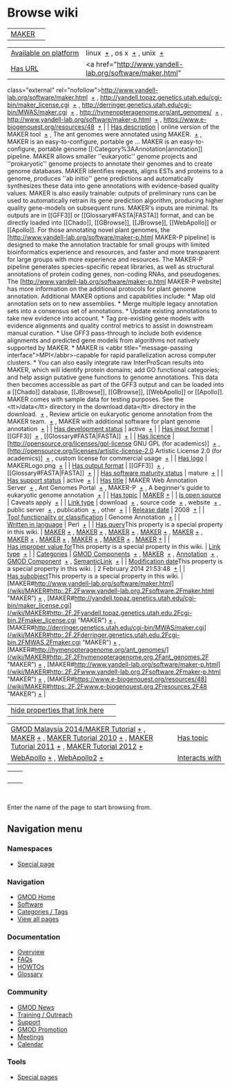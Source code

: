 



<span id="top"></span>




# <span dir="auto">Browse wiki</span>






|                              |     |
|------------------------------|-----|
| [MAKER](/wiki/MAKER "MAKER") |     |

|  |  |
|----|----|
| [Available on platform](/wiki/Property%3AAvailable_on_platform "Property:Available on platform") | <span class="smwb-value">linux  <span class="smwsearch">[+](/wiki/Special%3ASearchByProperty/Available-20on-20platform/linux "Special%3ASearchByProperty/Available-20on-20platform/linux")</span></span> , <span class="smwb-value">os x  <span class="smwsearch">[+](/wiki/Special%3ASearchByProperty/Available-20on-20platform/os-20x "Special%3ASearchByProperty/Available-20on-20platform/os-20x")</span></span> , <span class="smwb-value">unix  <span class="smwsearch">[+](/wiki/Special%3ASearchByProperty/Available-20on-20platform/unix "Special%3ASearchByProperty/Available-20on-20platform/unix")</span></span> |
| [Has URL](/wiki/Property%3AHas_URL "Property:Has URL") | <span class="smwb-value"><a href="http://www.yandell-lab.org/software/maker.html"
class="external"
rel="nofollow">http://www.yandell-lab.org/software/maker.html</a>  <span class="smwsearch">[+](/wiki/Special%3ASearchByProperty/Has-20URL/http%3A-2F-2Fwww.yandell-2Dlab.org-2Fsoftware-2Fmaker.html "Special%3ASearchByProperty/Has-20URL/http%3A-2F-2Fwww.yandell-2Dlab.org-2Fsoftware-2Fmaker.html")</span></span> , <span class="smwb-value"><a
href="http://yandell.topaz.genetics.utah.edu/cgi-bin/maker_license.cgi"
class="external"
rel="nofollow">http://yandell.topaz.genetics.utah.edu/cgi-bin/maker_license.cgi</a>  <span class="smwsearch">[+](/wiki/Special%3ASearchByProperty/Has-20URL/http%3A-2F-2Fyandell.topaz.genetics.utah.edu-2Fcgi-2Dbin-2Fmaker_license.cgi "Special%3ASearchByProperty/Has-20URL/http:-2F-2Fyandell.topaz.genetics.utah.edu-2Fcgi-2Dbin-2Fmaker license.cgi")</span></span> , <span class="smwb-value"><a href="http://derringer.genetics.utah.edu/cgi-bin/MWAS/maker.cgi"
class="external"
rel="nofollow">http://derringer.genetics.utah.edu/cgi-bin/MWAS/maker.cgi</a>  <span class="smwsearch">[+](/wiki/Special%3ASearchByProperty/Has-20URL/http%3A-2F-2Fderringer.genetics.utah.edu-2Fcgi-2Dbin-2FMWAS-2Fmaker.cgi "Special%3ASearchByProperty/Has-20URL/http%3A-2F-2Fderringer.genetics.utah.edu-2Fcgi-2Dbin-2FMWAS-2Fmaker.cgi")</span></span> , <span class="smwb-value"><a href="http://hymenopteragenome.org/ant_genomes/" class="external"
rel="nofollow">http://hymenopteragenome.org/ant_genomes/</a>  <span class="smwsearch">[+](/wiki/Special%3ASearchByProperty/Has-20URL/http%3A-2F-2Fhymenopteragenome.org-2Fant_genomes-2F "Special%3ASearchByProperty/Has-20URL/http:-2F-2Fhymenopteragenome.org-2Fant genomes-2F")</span></span> , <span class="smwb-value"><a href="http://www.yandell-lab.org/software/maker-p.html"
class="external"
rel="nofollow">http://www.yandell-lab.org/software/maker-p.html</a>  <span class="smwsearch">[+](/wiki/Special%3ASearchByProperty/Has-20URL/http%3A-2F-2Fwww.yandell-2Dlab.org-2Fsoftware-2Fmaker-2Dp.html "Special%3ASearchByProperty/Has-20URL/http%3A-2F-2Fwww.yandell-2Dlab.org-2Fsoftware-2Fmaker-2Dp.html")</span></span> , <span class="smwb-value"><a href="https://www.e-biogenouest.org/resources/48" class="external"
rel="nofollow">https://www.e-biogenouest.org/resources/48</a>  <span class="smwsearch">[+](/wiki/Special%3ASearchByProperty/Has-20URL/https%3A-2F-2Fwww.e-2Dbiogenouest.org-2Fresources-2F48 "Special%3ASearchByProperty/Has-20URL/https%3A-2F-2Fwww.e-2Dbiogenouest.org-2Fresources-2F48")</span></span> |
| [Has description](/wiki/Property%3AHas_description "Property:Has description") | <span class="smwb-value">online version of the MAKER tool  <span class="smwsearch">[+](/wiki/Special%3ASearchByProperty/Has-20description/online-20version-20of-20the-20MAKER-20tool "Special%3ASearchByProperty/Has-20description/online-20version-20of-20the-20MAKER-20tool")</span></span> , <span class="smwb-value">The ant genomes were annotated using MAKER.  <span class="smwsearch">[+](/wiki/Special%3ASearchByProperty/Has-20description/The-20ant-20genomes-20were-20annotated-20using-20MAKER. "Special%3ASearchByProperty/Has-20description/The-20ant-20genomes-20were-20annotated-20using-20MAKER.")</span></span> , <span class="smwb-value">MAKER is an easy-to-configure, portable ge<span class="smw-highlighter" data-type="2" state="persistent" data-title="Information"><span class="smwtext"> … </span><span class="smwttcontent">MAKER is an easy-to-configure, portable genome \[\[:Category%3AAnnotation\|annotation\]\] pipeline. MAKER allows smaller ''eukaryotic'' genome projects and ''prokaryotic'' genome projects to annotate their genomes and to create genome databases. MAKER identifies repeats, aligns ESTs and proteins to a genome, produces ''ab initio'' gene predictions and automatically synthesizes these data into gene annotations with evidence-based quality values. MAKER is also easily trainable: outputs of preliminary runs can be used to automatically retrain its gene prediction algorithm, producing higher quality gene-models on subsequent runs. MAKER's inputs are minimal. Its outputs are in \[\[GFF3\]\] or \[\[Glossary#FASTA\|FASTA\]\] format, and can be directly loaded into \[\[Chado\]\], \[\[GBrowse\]\], \[\[JBrowse\]\], \[\[WebApollo\]\] or \[\[Apollo\]\]. For those annotating novel plant genomes, the \[http://www.yandell-lab.org/software/maker-p.html MAKER-P pipeline\] is designed to make the annotation tractable for small groups with limited bioinformatics experience and resources, and faster and more transparent for large groups with more experience and resources. The MAKER-P pipeline generates species-specific repeat libraries, as well as structural annotations of protein coding genes, non-coding RNAs, and pseudogenes. The \[http://www.yandell-lab.org/software/maker-p.html MAKER-P website\] has more information on the additional protocols for plant genome annotation. Additional MAKER options and capabilities include: \* Map old annotation sets on to new assemblies. \* Merge multiple legacy annotation sets into a consensus set of annotations. \* Update existing annotations to take new evidence into account. \* Tag pre-existing gene models with evidence alignments and quality control metrics to assist in downstream manual curation. \* Use GFF3 pass-through to include both evidence alignments and predicted gene models from algorithms not natively supported by MAKER. \* MAKER is \<abbr title="message-passing interface"\>MPI\</abbr\>-capable for rapid parallelization across computer clusters. \* You can also easily integrate raw InterProScan results into MAKER, which will identify protein domains; add GO functional categories; and help assign putative gene functions to genome annotations. This data then becomes accessible as part of the GFF3 output and can be loaded into a \[\[Chado\]\] database, \[\[JBrowse\]\], \[\[GBrowse\]\], \[\[WebApollo\]\] or \[\[Apollo\]\]. MAKER comes with sample data for testing purposes. See the \<tt\>/data\</tt\> directory in the download.</span></span>data\</tt\> directory in the download.  <span class="smwsearch">[+](/mediawiki/index.php?title=Special%3ASearchByProperty&x=Has-20description%2FMAKER-20is-20an-20easy-2Dto-2Dconfigure%2C-20portable-20genome-20-5B-5B%3ACategory%3AAnnotation-7Cannotation-5D-5D-20pipeline.-20MAKER-20allows-20smaller-20-27-27eukaryotic-27-27-20genome-20projects-20and-20-27-27prokaryotic-27-27-20genome-20projects-20to-20annotate-20their-20genomes-20and-20to-20create-20genome-20databases.-20MAKER-20identifies-20repeats%2C-20aligns-20ESTs-20and-20proteins-20to-20a-20genome%2C-20produces-20-27-27ab-20initio-27-27-20gene-20predictions-20and-20automatically-20synthesizes-20these-20data-20into-20gene-20annotations-20with-20evidence-2Dbased-20quality-20values.-20MAKER-20is-20also-20easily-20trainable%3A-20outputs-20of-20preliminary-20runs-20can-20be-20used-20to-20automatically-20retrain-20its-20gene-20prediction-20algorithm%2C-20producing-20higher-20quality-20gene-2Dmodels-20on-20subsequent-20runs.-20MAKER%27s-20inputs-20are-20minimal.-20-20Its-20outputs-20are-20in-20-5B-5BGFF3-5D-5D-20or-20-5B-5BGlossary-23FASTA-7CFASTA-5D-5D-20format%2C-20and-20can-20be-20directly-20loaded-20into-20-5B-5BChado-5D-5D%2C-20-5B-5BGBrowse-5D-5D%2C-20-5B-5BJBrowse-5D-5D%2C-20-5B-5BWebApollo-5D-5D-20or-20-5B-5BApollo-5D-5D.-0A-0AFor-20those-20annotating-20novel-20plant-20genomes%2C-20the-20-5Bhttp%3A-2F-2Fwww.yandell-2Dlab.org-2Fsoftware-2Fmaker-2Dp.html-20MAKER-2DP-20pipeline-5D-20is-20designed-20to-20make-20the-20annotation-20tractable-20for-20small-20groups-20with-20limited-20bioinformatics-20experience-20and-20resources%2C-20and-20faster-20and-20more-20transparent-20for-20large-20groups-20with-20more-20experience-20and-20resources.-20The-20MAKER-2DP-20pipeline-20generates-20species-2Dspecific-20repeat-20libraries%2C-20as-20well-20as-20structural-20annotations-20of-20protein-20coding-20genes%2C-20non-2Dcoding-20RNAs%2C-20and-20pseudogenes.-20The-20-5Bhttp%3A-2F-2Fwww.yandell-2Dlab.org-2Fsoftware-2Fmaker-2Dp.html-20MAKER-2DP-20website-5D-20has-20more-20information-20on-20the-20additional-20protocols-20for-20plant-20genome-20annotation.-0A-0AAdditional-20MAKER-20options-20and-20capabilities-20include%3A-0A%2A-20Map-20old-20annotation-20sets-20on-20to-20new-20assemblies.-0A%2A-20Merge-20multiple-20legacy-20annotation-20sets-20into-20a-20consensus-20set-20of-20annotations.-0A%2A-20Update-20existing-20annotations-20to-20take-20new-20evidence-20into-20account.-0A%2A-20Tag-20pre-2Dexisting-20gene-20models-20with-20evidence-20alignments-20and-20quality-20control-20metrics-20to-20assist-20in-20downstream-20manual-20curation.-0A%2A-20Use-20GFF3-20pass-2Dthrough-20to-20include-20both-20evidence-20alignments-20and-20predicted-20gene-20models-20from-20algorithms-20not-20natively-20supported-20by-20MAKER.-0A%2A-20MAKER-20is-20-3Cabbr-20title%3D%22message-2Dpassing-20interface%22-3EMPI-3C-2Fabbr-3E-2Dcapable-20for-20rapid-20parallelization-20across-20computer-20clusters.-0A%2A-20You-20can-20also-20easily-20integrate-20raw-20InterProScan-20results-20into-20MAKER%2C-20which-20will-20identify-20protein-20domains%3B-20add-20GO-20functional-20categories%3B-20and-20help-20assign-20putative-20gene-20functions-20to-20genome-20annotations.-20This-20data-20then-20becomes-20accessible-20as-20part-20of-20the-20GFF3-20output-20and-20can-20be-20loaded-20into-20a-20-5B-5BChado-5D-5D-20database%2C-20-5B-5BJBrowse-5D-5D%2C-20-5B-5BGBrowse-5D-5D%2C-20-5B-5BWebApollo-5D-5D-20or-20-5B-5BApollo-5D-5D.-0A-0AMAKER-20comes-20with-20sample-20data-20for-20testing-20purposes.-20-20See-20the-20-3Ctt-3E-2Fdata-3C-2Ftt-3E-20directory-20in-20the-20download. "Special%3ASearchByProperty")</span></span> , <span class="smwb-value">Review article on eukaryotic genome annotation from the MAKER team.  <span class="smwsearch">[+](/wiki/Special%3ASearchByProperty/Has-20description/Review-20article-20on-20eukaryotic-20genome-20annotation-20from-20the-20MAKER-20team. "Special%3ASearchByProperty/Has-20description/Review-20article-20on-20eukaryotic-20genome-20annotation-20from-20the-20MAKER-20team.")</span></span> , <span class="smwb-value">MAKER with additional software for plant genome annotation  <span class="smwsearch">[+](/wiki/Special%3ASearchByProperty/Has-20description/MAKER-20with-20additional-20software-20for-20plant-20genome-20annotation "Special%3ASearchByProperty/Has-20description/MAKER-20with-20additional-20software-20for-20plant-20genome-20annotation")</span></span> |
| [Has development status](/wiki/Property%3AHas_development_status "Property:Has development status") | <span class="smwb-value">active  <span class="smwsearch">[+](/wiki/Special%3ASearchByProperty/Has-20development-20status/active "Special%3ASearchByProperty/Has-20development-20status/active")</span></span> |
| [Has input format](/wiki/Property%3AHas_input_format "Property:Has input format") | <span class="smwb-value">\[\[GFF3\]\]  <span class="smwsearch">[+](/wiki/Special%3ASearchByProperty/Has-20input-20format/-5B-5BGFF3-5D-5D "Special%3ASearchByProperty/Has-20input-20format/-5B-5BGFF3-5D-5D")</span></span> , <span class="smwb-value">\[\[Glossary#FASTA\|FASTA\]\]  <span class="smwsearch">[+](/wiki/Special%3ASearchByProperty/Has-20input-20format/-5B-5BGlossary-23FASTA-7CFASTA-5D-5D "Special%3ASearchByProperty/Has-20input-20format/-5B-5BGlossary-23FASTA-7CFASTA-5D-5D")</span></span> |
| [Has licence](/wiki/Property%3AHas_licence "Property:Has licence") | <span class="smwb-value">\[http://opensource.org/licenses/gpl-license GNU GPL (for academics)\]  <span class="smwsearch">[+](/wiki/Special%3ASearchByProperty/Has-20licence/-5Bhttp:-2F-2Fopensource.org-2Flicenses-2Fgpl-2Dlicense-20GNU-20GPL-20(for-20academics)-5D "Special%3ASearchByProperty/Has-20licence/-5Bhttp:-2F-2Fopensource.org-2Flicenses-2Fgpl-2Dlicense-20GNU-20GPL-20(for-20academics)-5D")</span></span> , <span class="smwb-value">\[http://opensource.org/licenses/artistic-license-2.0 Artistic License 2.0 (for academics)\]  <span class="smwsearch">[+](/wiki/Special%3ASearchByProperty/Has-20licence/-5Bhttp:-2F-2Fopensource.org-2Flicenses-2Fartistic-2Dlicense-2D2.0-20Artistic-20License-202.0-20(for-20academics)-5D "Special%3ASearchByProperty/Has-20licence/-5Bhttp:-2F-2Fopensource.org-2Flicenses-2Fartistic-2Dlicense-2D2.0-20Artistic-20License-202.0-20(for-20academics)-5D")</span></span> , <span class="smwb-value">custom license for commercial usage  <span class="smwsearch">[+](/wiki/Special%3ASearchByProperty/Has-20licence/custom-20license-20for-20commercial-20usage "Special%3ASearchByProperty/Has-20licence/custom-20license-20for-20commercial-20usage")</span></span> |
| [Has logo](/wiki/Property%3AHas_logo "Property:Has logo") | <span class="smwb-value">MAKERLogo.png  <span class="smwsearch">[+](/wiki/Special%3ASearchByProperty/Has-20logo/MAKERLogo.png "Special%3ASearchByProperty/Has-20logo/MAKERLogo.png")</span></span> |
| [Has output format](/wiki/Property%3AHas_output_format "Property:Has output format") | <span class="smwb-value">\[\[GFF3\]\]  <span class="smwsearch">[+](/wiki/Special%3ASearchByProperty/Has-20output-20format/-5B-5BGFF3-5D-5D "Special%3ASearchByProperty/Has-20output-20format/-5B-5BGFF3-5D-5D")</span></span> , <span class="smwb-value">\[\[Glossary#FASTA\|FASTA\]\]  <span class="smwsearch">[+](/wiki/Special%3ASearchByProperty/Has-20output-20format/-5B-5BGlossary-23FASTA-7CFASTA-5D-5D "Special%3ASearchByProperty/Has-20output-20format/-5B-5BGlossary-23FASTA-7CFASTA-5D-5D")</span></span> |
| [Has software maturity status](/wiki/Property%3AHas_software_maturity_status "Property:Has software maturity status") | <span class="smwb-value">mature  <span class="smwsearch">[+](/wiki/Special%3ASearchByProperty/Has-20software-20maturity-20status/mature "Special%3ASearchByProperty/Has-20software-20maturity-20status/mature")</span></span> |
| [Has support status](/wiki/Property%3AHas_support_status "Property:Has support status") | <span class="smwb-value">active  <span class="smwsearch">[+](/wiki/Special%3ASearchByProperty/Has-20support-20status/active "Special%3ASearchByProperty/Has-20support-20status/active")</span></span> |
| [Has title](/wiki/Property%3AHas_title "Property:Has title") | <span class="smwb-value">MAKER Web Annotation Server  <span class="smwsearch">[+](/wiki/Special%3ASearchByProperty/Has-20title/MAKER-20Web-20Annotation-20Server "Special%3ASearchByProperty/Has-20title/MAKER-20Web-20Annotation-20Server")</span></span> , <span class="smwb-value">Ant Genomes Portal  <span class="smwsearch">[+](/wiki/Special%3ASearchByProperty/Has-20title/Ant-20Genomes-20Portal "Special%3ASearchByProperty/Has-20title/Ant-20Genomes-20Portal")</span></span> , <span class="smwb-value">MAKER-P  <span class="smwsearch">[+](/wiki/Special%3ASearchByProperty/Has-20title/MAKER-2DP "Special%3ASearchByProperty/Has-20title/MAKER-2DP")</span></span> , <span class="smwb-value">A beginner's guide to eukaryotic genome annotation  <span class="smwsearch">[+](/wiki/Special%3ASearchByProperty/Has-20title/A-20beginner%27s-20guide-20to-20eukaryotic-20genome-20annotation "Special%3ASearchByProperty/Has-20title/A-20beginner's-20guide-20to-20eukaryotic-20genome-20annotation")</span></span> |
| [Has topic](/wiki/Property%3AHas_topic "Property:Has topic") | <span class="smwb-value">[MAKER](/wiki/MAKER "MAKER") <span class="smwbrowse">[+](/wiki/Special%3ABrowse/MAKER "Special%3ABrowse/MAKER")</span></span> |
| [Is open source](/wiki/Property%3AIs_open_source "Property:Is open source") | <span class="smwb-value">Caveats apply  <span class="smwsearch">[+](/wiki/Special%3ASearchByProperty/Is-20open-20source/Caveats-20apply "Special%3ASearchByProperty/Is-20open-20source/Caveats-20apply")</span></span> |
| [Link type](/wiki/Property%3ALink_type "Property:Link type") | <span class="smwb-value">download  <span class="smwsearch">[+](/wiki/Special%3ASearchByProperty/Link-20type/download "Special%3ASearchByProperty/Link-20type/download")</span></span> , <span class="smwb-value">source code  <span class="smwsearch">[+](/wiki/Special%3ASearchByProperty/Link-20type/source-20code "Special%3ASearchByProperty/Link-20type/source-20code")</span></span> , <span class="smwb-value">website  <span class="smwsearch">[+](/wiki/Special%3ASearchByProperty/Link-20type/website "Special%3ASearchByProperty/Link-20type/website")</span></span> , <span class="smwb-value">public server  <span class="smwsearch">[+](/wiki/Special%3ASearchByProperty/Link-20type/public-20server "Special%3ASearchByProperty/Link-20type/public-20server")</span></span> , <span class="smwb-value">publication  <span class="smwsearch">[+](/wiki/Special%3ASearchByProperty/Link-20type/publication "Special%3ASearchByProperty/Link-20type/publication")</span></span> , <span class="smwb-value">other  <span class="smwsearch">[+](/wiki/Special%3ASearchByProperty/Link-20type/other "Special%3ASearchByProperty/Link-20type/other")</span></span> |
| [Release date](/wiki/Property%3ARelease_date "Property:Release date") | <span class="smwb-value">2008  <span class="smwsearch">[+](/wiki/Special%3ASearchByProperty/Release-20date/2008 "Special%3ASearchByProperty/Release-20date/2008")</span></span> |
| [Tool functionality or classification](/wiki/Property%3ATool_functionality_or_classification "Property:Tool functionality or classification") | <span class="smwb-value">Genome Annotation  <span class="smwsearch">[+](/wiki/Special%3ASearchByProperty/Tool-20functionality-20or-20classification/Genome-20Annotation "Special%3ASearchByProperty/Tool-20functionality-20or-20classification/Genome-20Annotation")</span></span> |
| [Written in language](/wiki/Property%3AWritten_in_language "Property:Written in language") | <span class="smwb-value">Perl  <span class="smwsearch">[+](/wiki/Special%3ASearchByProperty/Written-20in-20language/Perl "Special%3ASearchByProperty/Written-20in-20language/Perl")</span></span> |
| <span class="smw-highlighter" data-type="1" state="inline" data-title="Property"><span class="smwbuiltin">[Has query](/wiki/Property:Has_query "Property:Has query")</span><span class="smwttcontent">This property is a special property in this wiki.</span></span> | <span class="smwb-value">[MAKER](/wiki/MAKER#_QUERYd6ef17f6a5e1c72e5a02874ef5019a70 "MAKER") <span class="smwbrowse">[+](/wiki/Special%3ABrowse/MAKER-23_QUERYd6ef17f6a5e1c72e5a02874ef5019a70 "Special%3ABrowse/MAKER-23 QUERYd6ef17f6a5e1c72e5a02874ef5019a70")</span></span> , <span class="smwb-value">[MAKER](/wiki/MAKER#_QUERY29eb2670ad886a91f82825731e76fdcc "MAKER") <span class="smwbrowse">[+](/wiki/Special%3ABrowse/MAKER-23_QUERY29eb2670ad886a91f82825731e76fdcc "Special%3ABrowse/MAKER-23 QUERY29eb2670ad886a91f82825731e76fdcc")</span></span> , <span class="smwb-value">[MAKER](/wiki/MAKER#_QUERYfaef114cf68fd134782e6640801d7881 "MAKER") <span class="smwbrowse">[+](/wiki/Special%3ABrowse/MAKER-23_QUERYfaef114cf68fd134782e6640801d7881 "Special%3ABrowse/MAKER-23 QUERYfaef114cf68fd134782e6640801d7881")</span></span> , <span class="smwb-value">[MAKER](/wiki/MAKER#_QUERY2586968406a779d2672c6129df9f7c0e "MAKER") <span class="smwbrowse">[+](/wiki/Special%3ABrowse/MAKER-23_QUERY2586968406a779d2672c6129df9f7c0e "Special%3ABrowse/MAKER-23 QUERY2586968406a779d2672c6129df9f7c0e")</span></span> , <span class="smwb-value">[MAKER](/wiki/MAKER#_QUERY9f8b6a5a9eba108fd2b6eb1dcbfe134c "MAKER") <span class="smwbrowse">[+](/wiki/Special%3ABrowse/MAKER-23_QUERY9f8b6a5a9eba108fd2b6eb1dcbfe134c "Special%3ABrowse/MAKER-23 QUERY9f8b6a5a9eba108fd2b6eb1dcbfe134c")</span></span> , <span class="smwb-value">[MAKER](/wiki/MAKER#_QUERYc02a1dae1aa54383d5f3420975d1ab11 "MAKER") <span class="smwbrowse">[+](/wiki/Special%3ABrowse/MAKER-23_QUERYc02a1dae1aa54383d5f3420975d1ab11 "Special%3ABrowse/MAKER-23 QUERYc02a1dae1aa54383d5f3420975d1ab11")</span></span> , <span class="smwb-value">[MAKER](/wiki/MAKER#_QUERY2e283790464a180e289621cf80c0f227 "MAKER") <span class="smwbrowse">[+](/wiki/Special%3ABrowse/MAKER-23_QUERY2e283790464a180e289621cf80c0f227 "Special%3ABrowse/MAKER-23 QUERY2e283790464a180e289621cf80c0f227")</span></span> , <span class="smwb-value">[MAKER](/wiki/MAKER#_QUERYc69f348740bdd9091bc9d8382f3ef179 "MAKER") <span class="smwbrowse">[+](/wiki/Special%3ABrowse/MAKER-23_QUERYc69f348740bdd9091bc9d8382f3ef179 "Special%3ABrowse/MAKER-23 QUERYc69f348740bdd9091bc9d8382f3ef179")</span></span> , <span class="smwb-value">[MAKER](/wiki/MAKER#_QUERY5415c054803876d9df3b83af58260fd5 "MAKER") <span class="smwbrowse">[+](/wiki/Special%3ABrowse/MAKER-23_QUERY5415c054803876d9df3b83af58260fd5 "Special%3ABrowse/MAKER-23 QUERY5415c054803876d9df3b83af58260fd5")</span></span> , <span class="smwb-value">[MAKER](/wiki/MAKER#_QUERY6f2730a5d76c81c5e4adaddfca589613 "MAKER") <span class="smwbrowse">[+](/wiki/Special%3ABrowse/MAKER-23_QUERY6f2730a5d76c81c5e4adaddfca589613 "Special%3ABrowse/MAKER-23 QUERY6f2730a5d76c81c5e4adaddfca589613")</span></span> |
| <span class="smw-highlighter" data-type="1" state="inline" data-title="Property"><span class="smwbuiltin">[Has improper value for](/wiki/Property:Has_improper_value_for "Property:Has improper value for")</span><span class="smwttcontent">This property is a special property in this wiki.</span></span> | <span class="smwb-value">[Link type](/wiki/Property%3ALink_type "Property:Link type")  <span class="smwsearch">[+](/wiki/Special%3ASearchByProperty/Has-20improper-20value-20for/Link-20type "Special%3ASearchByProperty/Has-20improper-20value-20for/Link-20type")</span></span> |
| [Categories](/wiki/Special%3ACategories "Special%3ACategories") | <span class="smwb-value">[GMOD Components](/wiki/Category%3AGMOD_Components "Category%3AGMOD Components")  <span class="smwsearch">[+](/wiki/Special%3ASearchByProperty/GMOD-20Components "Special%3ASearchByProperty/GMOD-20Components")</span></span> , <span class="smwb-value">[MAKER](/wiki/Category%3AMAKER "Category%3AMAKER")  <span class="smwsearch">[+](/wiki/Special%3ASearchByProperty/MAKER "Special%3ASearchByProperty/MAKER")</span></span> , <span class="smwb-value">[Annotation](/wiki/Category%3AAnnotation "Category%3AAnnotation")  <span class="smwsearch">[+](/wiki/Special%3ASearchByProperty/Annotation "Special%3ASearchByProperty/Annotation")</span></span> , <span class="smwb-value">[GMOD Component](/wiki/Category%3AGMOD_Component "Category%3AGMOD Component")  <span class="smwsearch">[+](/wiki/Special%3ASearchByProperty/GMOD-20Component "Special%3ASearchByProperty/GMOD-20Component")</span></span> , <span class="smwb-value"><a
href="/mediawiki/index.php?title=Category%3ASemanticLink&amp;action=edit&amp;redlink=1"
class="new"
title="Category%3ASemanticLink (page does not exist)">SemanticLink</a>  <span class="smwsearch">[+](/wiki/Special%3ASearchByProperty/SemanticLink "Special%3ASearchByProperty/SemanticLink")</span></span> |
| <span class="smw-highlighter" data-type="1" state="inline" data-title="Property"><span class="smwbuiltin">[Modification date](/wiki/Property:Modification_date "Property:Modification date")</span><span class="smwttcontent">This property is a special property in this wiki.</span></span> | <span class="smwb-value">2 February 2014 21:53:48  <span class="smwsearch">[+](/wiki/Special%3ASearchByProperty/Modification-20date/2-20February-202014-2021:53:48 "Special%3ASearchByProperty/Modification-20date/2-20February-202014-2021:53:48")</span></span> |
| <span class="smw-highlighter" data-type="1" state="inline" data-title="Property"><span class="smwbuiltin">[Has subobject](/wiki/Property%3AHas_subobject "Property:Has subobject")</span><span class="smwttcontent">This property is a special property in this wiki.</span></span> | <span class="smwb-value">[MAKER#http://www.yandell-lab.org/software/maker.html](/wiki/MAKER#http:.2F.2Fwww.yandell-lab.org.2Fsoftware.2Fmaker.html "MAKER") <span class="smwbrowse">[+](/wiki/Special%3ABrowse/MAKER-23http%3A-2F-2Fwww.yandell-2Dlab.org-2Fsoftware-2Fmaker.html "Special%3ABrowse/MAKER-23http%3A-2F-2Fwww.yandell-2Dlab.org-2Fsoftware-2Fmaker.html")</span></span> , <span class="smwb-value">[MAKER#http://yandell.topaz.genetics.utah.edu/cgi-bin/maker_license.cgi](/wiki/MAKER#http:.2F.2Fyandell.topaz.genetics.utah.edu.2Fcgi-bin.2Fmaker_license.cgi "MAKER") <span class="smwbrowse">[+](/wiki/Special%3ABrowse/MAKER-23http%3A-2F-2Fyandell.topaz.genetics.utah.edu-2Fcgi-2Dbin-2Fmaker_license.cgi "Special%3ABrowse/MAKER-23http:-2F-2Fyandell.topaz.genetics.utah.edu-2Fcgi-2Dbin-2Fmaker license.cgi")</span></span> , <span class="smwb-value">[MAKER#http://derringer.genetics.utah.edu/cgi-bin/MWAS/maker.cgi](/wiki/MAKER#http:.2F.2Fderringer.genetics.utah.edu.2Fcgi-bin.2FMWAS.2Fmaker.cgi "MAKER") <span class="smwbrowse">[+](/wiki/Special%3ABrowse/MAKER-23http%3A-2F-2Fderringer.genetics.utah.edu-2Fcgi-2Dbin-2FMWAS-2Fmaker.cgi "Special%3ABrowse/MAKER-23http%3A-2F-2Fderringer.genetics.utah.edu-2Fcgi-2Dbin-2FMWAS-2Fmaker.cgi")</span></span> , <span class="smwb-value">[MAKER#http://hymenopteragenome.org/ant_genomes/](/wiki/MAKER#http:.2F.2Fhymenopteragenome.org.2Fant_genomes.2F "MAKER") <span class="smwbrowse">[+](/wiki/Special%3ABrowse/MAKER-23http%3A-2F-2Fhymenopteragenome.org-2Fant_genomes-2F "Special%3ABrowse/MAKER-23http:-2F-2Fhymenopteragenome.org-2Fant genomes-2F")</span></span> , <span class="smwb-value">[MAKER#http://www.yandell-lab.org/software/maker-p.html](/wiki/MAKER#http:.2F.2Fwww.yandell-lab.org.2Fsoftware.2Fmaker-p.html "MAKER") <span class="smwbrowse">[+](/wiki/Special%3ABrowse/MAKER-23http%3A-2F-2Fwww.yandell-2Dlab.org-2Fsoftware-2Fmaker-2Dp.html "Special%3ABrowse/MAKER-23http%3A-2F-2Fwww.yandell-2Dlab.org-2Fsoftware-2Fmaker-2Dp.html")</span></span> , <span class="smwb-value">[MAKER#https://www.e-biogenouest.org/resources/48](/wiki/MAKER#https:.2F.2Fwww.e-biogenouest.org.2Fresources.2F48 "MAKER") <span class="smwbrowse">[+](/wiki/Special%3ABrowse/MAKER-23https%3A-2F-2Fwww.e-2Dbiogenouest.org-2Fresources-2F48 "Special%3ABrowse/MAKER-23https%3A-2F-2Fwww.e-2Dbiogenouest.org-2Fresources-2F48")</span></span> |

<span id="smw_browse_incoming"></span>

|  |  |
|----|----|
| [hide properties that link here](/mediawiki/index.php?title=Special:Browse&offset=0&dir=out&article=MAKER)  |  |

|  |  |
|----|----|
| <span class="smwb-ivalue">[GMOD Malaysia 2014/MAKER Tutorial](/wiki/GMOD_Malaysia_2014/MAKER_Tutorial "GMOD Malaysia 2014/MAKER Tutorial") <span class="smwbrowse">[+](/wiki/Special%3ABrowse/GMOD-20Malaysia-202014-2FMAKER-20Tutorial "Special%3ABrowse/GMOD-20Malaysia-202014-2FMAKER-20Tutorial")</span></span> , <span class="smwb-ivalue">[MAKER](/wiki/MAKER "MAKER") <span class="smwbrowse">[+](/wiki/Special%3ABrowse/MAKER "Special%3ABrowse/MAKER")</span></span> , <span class="smwb-ivalue">[MAKER Tutorial 2010](/wiki/MAKER_Tutorial_2010 "MAKER Tutorial 2010") <span class="smwbrowse">[+](/wiki/Special%3ABrowse/MAKER-20Tutorial-202010 "Special%3ABrowse/MAKER-20Tutorial-202010")</span></span> , <span class="smwb-ivalue">[MAKER Tutorial 2011](/wiki/MAKER_Tutorial_2011 "MAKER Tutorial 2011") <span class="smwbrowse">[+](/wiki/Special%3ABrowse/MAKER-20Tutorial-202011 "Special%3ABrowse/MAKER-20Tutorial-202011")</span></span> , <span class="smwb-ivalue">[MAKER Tutorial 2012](/wiki/MAKER_Tutorial_2012 "MAKER Tutorial 2012") <span class="smwbrowse">[+](/wiki/Special%3ABrowse/MAKER-20Tutorial-202012 "Special%3ABrowse/MAKER-20Tutorial-202012")</span></span> | [Has topic](/wiki/Property%3AHas_topic "Property:Has topic") |
| <span class="smwb-ivalue">[WebApollo](/wiki/WebApollo "WebApollo") <span class="smwbrowse">[+](/wiki/Special%3ABrowse/WebApollo "Special%3ABrowse/WebApollo")</span></span> , <span class="smwb-ivalue">[WebApollo2](/wiki/WebApollo2 "WebApollo2") <span class="smwbrowse">[+](/wiki/Special%3ABrowse/WebApollo2 "Special%3ABrowse/WebApollo2")</span></span> | [Interacts with](/wiki/Property%3AInteracts_with "Property:Interacts with") |

|     |     |
|-----|-----|
|     |     |

 

Enter the name of the page to start browsing from.  








## Navigation menu



### Namespaces

- <span id="ca-nstab-special">[Special
  page](/wiki/Special%3ABrowse/MAKER "This is a special page, you cannot edit the page itself")</span>






### Navigation



- <span id="n-GMOD-Home">[GMOD Home](/wiki/Main_Page)</span>
- <span id="n-Software">[Software](/wiki/GMOD_Components)</span>
- <span id="n-Categories-.2F-Tags">[Categories /
  Tags](/wiki/Categories)</span>
- <span id="n-View-all-pages">[View all
  pages](/wiki/Special:AllPages)</span>




### Documentation



- <span id="n-Overview">[Overview](/wiki/Overview)</span>
- <span id="n-FAQs">[FAQs](/wiki/Category%3AFAQ)</span>
- <span id="n-HOWTOs">[HOWTOs](/wiki/Category%3AHOWTO)</span>
- <span id="n-Glossary">[Glossary](/wiki/Glossary)</span>




### Community



- <span id="n-GMOD-News">[GMOD News](/wiki/GMOD_News)</span>
- <span id="n-Training-.2F-Outreach">[Training /
  Outreach](/wiki/Training_and_Outreach)</span>
- <span id="n-Support">[Support](/wiki/Support)</span>
- <span id="n-GMOD-Promotion">[GMOD
  Promotion](/wiki/GMOD_Promotion)</span>
- <span id="n-Meetings">[Meetings](/wiki/Meetings)</span>
- <span id="n-Calendar">[Calendar](/wiki/Calendar)</span>




### Tools



- <span id="t-specialpages"><a href="/wiki/Special%3ASpecialPages" accesskey="q"
  title="A list of all special pages [q]">Special pages</a></span>








<!-- -->





